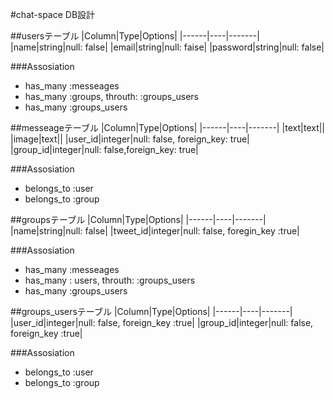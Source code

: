 #chat-space DB設計

##usersテーブル
|Column|Type|Options|
|------|----|-------|
|name|string|null: false|
|email|string|null: faise|
|password|string|null: false|

###Assosiation
- has_many :messeages
- has_many :groups, throuth: :groups_users
- has_many :groups_users

##messeageテーブル
|Column|Type|Options|
|------|----|-------|
|text|text||
|image|text||
|user_id|integer|null: false, foreign_key: true|
|group_id|integer|null: false,foreign_key: true|

###Assosiation
- belongs_to :user
- belongs_to :group

##groupsテーブル
|Column|Type|Options|
|------|----|-------|
|name|string|null: false|
|tweet_id|integer|null: false, foregin_key :true|

###Assosiation
- has_many :messeages
- has_many : users, throuth: :groups_users
- has_many :groups_users

##groups_usersテーブル
|Column|Type|Options|
|------|----|-------|
|user_id|integer|null: false, foreign_key :true|
|group_id|integer|null: false, foreign_key :true|

###Assosiation
- belongs_to :user
- belongs_to :group